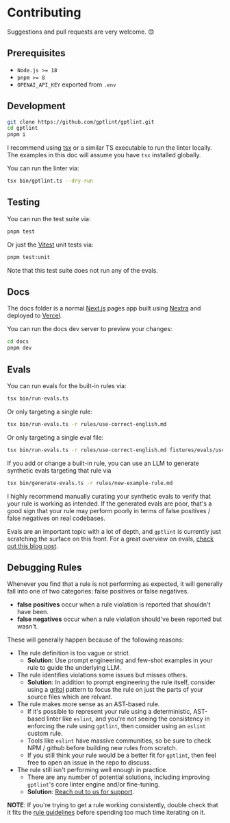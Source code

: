 # Contributing

Suggestions and pull requests are very welcome. 😊

## Prerequisites

- `Node.js >= 18`
- `pnpm >= 8`
- `OPENAI_API_KEY` exported from `.env`

## Development

```sh
git clone https://github.com/gptlint/gptlint.git
cd gptlint
pnpm i
```

I recommend using [tsx](https://github.com/privatenumber/tsx) or a similar TS executable to run the linter locally. The examples in this doc will assume you have `tsx` installed globally.

You can run the linter via:

```sh
tsx bin/gptlint.ts --dry-run
```

## Testing

You can run the test suite via:

```sh
pnpm test
```

Or just the [Vitest](https://vitest.dev) unit tests via:

```sh
pnpm test:unit
```

Note that this test suite does not run any of the evals.

## Docs

The docs folder is a normal [Next.js](https://nextjs.org) pages app built using [Nextra](https://nextra.site) and deployed to [Vercel](https://vercel.com).

You can run the docs dev server to preview your changes:

```sh
cd docs
pnpm dev
```

## Evals

You can run evals for the built-in rules via:

```sh
tsx bin/run-evals.ts
```

Or only targeting a single rule:

```sh
tsx bin/run-evals.ts -r rules/use-correct-english.md
```

Or only targeting a single eval file:

```sh
tsx bin/run-evals.ts -r rules/use-correct-english.md fixtures/evals/use-correct-english/1aaa98bb.ts
```

If you add or change a built-in rule, you can use an LLM to generate synthetic evals targeting that rule via

```sh
tsx bin/generate-evals.ts -r rules/new-example-rule.md
```

I highly recommend manually curating your synthetic evals to verify that your rule is working as intended. If the generated evals are poor, that's a good sign that your rule may perform poorly in terms of false positives / false negatives on real codebases.

Evals are an important topic with a lot of depth, and `gptlint` is currently just scratching the surface on this front. For a great overview on evals, [check out this blog post](https://hamel.dev/blog/posts/evals/).

## Debugging Rules

Whenever you find that a rule is not performing as expected, it will generally fall into one of two categories: false positives or false negatives.

- **false positives** occur when a rule violation is reported that shouldn't have been.
- **false negatives** occur when a rule violation should've been reported but wasn't.

These will generally happen because of the following reasons:

- The rule definition is too vague or strict.
  - **Solution**: Use prompt engineering and few-shot examples in your rule to guide the underlying LLM.
- The rule identifies violations some issues but misses others.
  - **Solution**: In addition to prompt engineering the rule itself, consider using a [gritql](https://github.com/getgrit/gritql) pattern to focus the rule on just the parts of your source files which are relvant.
- The rule makes more sense as an AST-based rule.
  - If it's possible to represent your rule using a deterministic, AST-based linter like `eslint`, and you're not seeing the consistency in enforcing the rule using `gptlint`, then consider using an `eslint` custom rule.
  - Tools like `eslint` have massive communities, so be sure to check NPM / github before building new rules from scratch.
  - If you still think your rule would be a better fit for `gptlint`, then feel free to open an issue in the repo to discuss.
- The rule still isn't performing well enough in practice.
  - There are any number of potential solutions, including improving `gptlint`'s core linter engine and/or fine-tuning.
  - **Solution**: [Reach out to us for support](/project/faq#where-can-i-get-support).

**NOTE**: If you're trying to get a rule working consistently, double check that it fits the [rule guidelines](./rule-guidelines) before spending too much time iterating on it.

